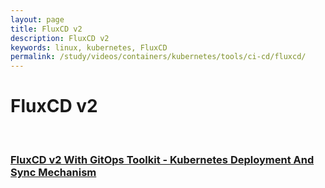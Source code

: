 ```yaml
---
layout: page
title: FluxCD v2
description: FluxCD v2
keywords: linux, kubernetes, FluxCD
permalink: /study/videos/containers/kubernetes/tools/ci-cd/fluxcd/
---
```


# FluxCD v2

<br/>

### [FluxCD v2 With GitOps Toolkit - Kubernetes Deployment And Sync Mechanism](/study/videos/containers/kubernetes/tools/ci-cd/fluxcd/fluxcd-v2-with-gitops-toolkit/)
